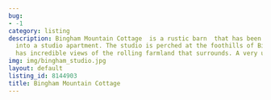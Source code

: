 ```yaml
---
bug:
- -1
category: listing
description: Bingham Mountain Cottage  is a rustic barn  that has been recently  converted
  into a studio apartment. The studio is perched at the foothills of Bingham Mountain,  and
  has incredible views of the rolling farmland that surrounds. A very unique spot.
img: img/bingham_studio.jpg
layout: default
listing_id: 8144903
title: Bingham Mountain Cottage
---
```

